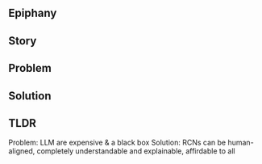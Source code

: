 
## Epiphany

## Story

## Problem

## Solution

## TLDR
Problem: LLM are expensive & a black box
Solution: RCNs can be human-aligned, completely understandable and explainable, affirdable to all
